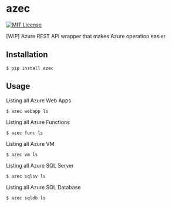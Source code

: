 # azec

[![MIT License](http://img.shields.io/badge/license-MIT-blue.svg?style=flat)](LICENSE)

[WIP] Azure REST API wrapper that makes Azure operation easier

## Installation
```
$ pip install azec
```

## Usage
Listing all Azure Web Apps
```
$ azec webapp ls
```

Listing all Azure Functions
```
$ azec func ls
```

Listing all Azure VM
```
$ azec vm ls
```

Listing all Azure SQL Server
```
$ azec sqlsv ls
```

Listing all Azure SQL Database
```
$ azec sqldb ls
```
